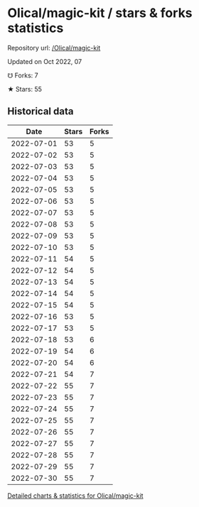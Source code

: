 # Olical/magic-kit / stars & forks statistics

Repository url: [/Olical/magic-kit](https://github.com/Olical/magic-kit)

Updated on Oct 2022, 07

☋ Forks: 7

★ Stars: 55

## Historical data
| Date | Stars | Forks |
|------|-------|-------|
| 2022-07-01 | 53 | 5 | 
| 2022-07-02 | 53 | 5 | 
| 2022-07-03 | 53 | 5 | 
| 2022-07-04 | 53 | 5 | 
| 2022-07-05 | 53 | 5 | 
| 2022-07-06 | 53 | 5 | 
| 2022-07-07 | 53 | 5 | 
| 2022-07-08 | 53 | 5 | 
| 2022-07-09 | 53 | 5 | 
| 2022-07-10 | 53 | 5 | 
| 2022-07-11 | 54 | 5 | 
| 2022-07-12 | 54 | 5 | 
| 2022-07-13 | 54 | 5 | 
| 2022-07-14 | 54 | 5 | 
| 2022-07-15 | 54 | 5 | 
| 2022-07-16 | 53 | 5 | 
| 2022-07-17 | 53 | 5 | 
| 2022-07-18 | 53 | 6 | 
| 2022-07-19 | 54 | 6 | 
| 2022-07-20 | 54 | 6 | 
| 2022-07-21 | 54 | 7 | 
| 2022-07-22 | 55 | 7 | 
| 2022-07-23 | 55 | 7 | 
| 2022-07-24 | 55 | 7 | 
| 2022-07-25 | 55 | 7 | 
| 2022-07-26 | 55 | 7 | 
| 2022-07-27 | 55 | 7 | 
| 2022-07-28 | 55 | 7 | 
| 2022-07-29 | 55 | 7 | 
| 2022-07-30 | 55 | 7 | 


[Detailed charts & statistics for Olical/magic-kit](https://reviewgithub.com/rep/Olical/magic-kit)
